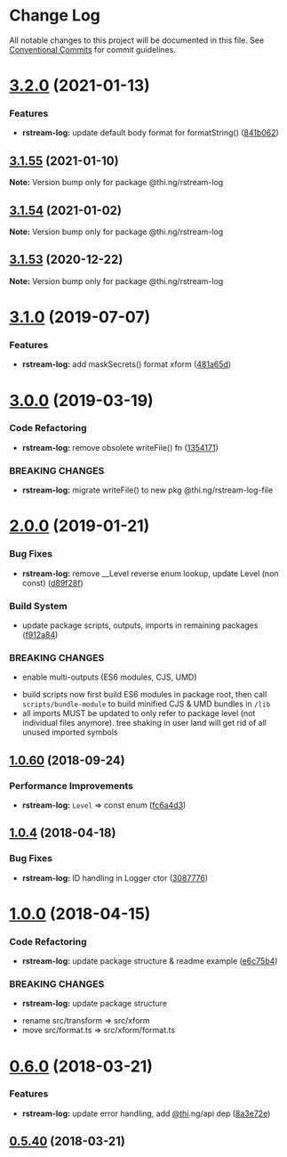 # Change Log

All notable changes to this project will be documented in this file.
See [Conventional Commits](https://conventionalcommits.org) for commit guidelines.

# [3.2.0](https://github.com/thi-ng/umbrella/compare/@thi.ng/rstream-log@3.1.55...@thi.ng/rstream-log@3.2.0) (2021-01-13)


### Features

* **rstream-log:** update default body format for formatString() ([841b062](https://github.com/thi-ng/umbrella/commit/841b06271362c6941176b057d1bfab363c07d104))





## [3.1.55](https://github.com/thi-ng/umbrella/compare/@thi.ng/rstream-log@3.1.54...@thi.ng/rstream-log@3.1.55) (2021-01-10)

**Note:** Version bump only for package @thi.ng/rstream-log





## [3.1.54](https://github.com/thi-ng/umbrella/compare/@thi.ng/rstream-log@3.1.53...@thi.ng/rstream-log@3.1.54) (2021-01-02)

**Note:** Version bump only for package @thi.ng/rstream-log





## [3.1.53](https://github.com/thi-ng/umbrella/compare/@thi.ng/rstream-log@3.1.52...@thi.ng/rstream-log@3.1.53) (2020-12-22)

**Note:** Version bump only for package @thi.ng/rstream-log





# [3.1.0](https://github.com/thi-ng/umbrella/compare/@thi.ng/rstream-log@3.0.14...@thi.ng/rstream-log@3.1.0) (2019-07-07)

### Features

* **rstream-log:** add maskSecrets() format xform ([481a65d](https://github.com/thi-ng/umbrella/commit/481a65d))

# [3.0.0](https://github.com/thi-ng/umbrella/compare/@thi.ng/rstream-log@2.0.12...@thi.ng/rstream-log@3.0.0) (2019-03-19)

### Code Refactoring

* **rstream-log:** remove obsolete writeFile() fn ([1354171](https://github.com/thi-ng/umbrella/commit/1354171))

### BREAKING CHANGES

* **rstream-log:** migrate writeFile() to new pkg @thi.ng/rstream-log-file

# [2.0.0](https://github.com/thi-ng/umbrella/compare/@thi.ng/rstream-log@1.0.76...@thi.ng/rstream-log@2.0.0) (2019-01-21)

### Bug Fixes

* **rstream-log:** remove __Level reverse enum lookup, update Level (non const) ([d89f28f](https://github.com/thi-ng/umbrella/commit/d89f28f))

### Build System

* update package scripts, outputs, imports in remaining packages ([f912a84](https://github.com/thi-ng/umbrella/commit/f912a84))

### BREAKING CHANGES

* enable multi-outputs (ES6 modules, CJS, UMD)

- build scripts now first build ES6 modules in package root, then call
  `scripts/bundle-module` to build minified CJS & UMD bundles in `/lib`
- all imports MUST be updated to only refer to package level
  (not individual files anymore). tree shaking in user land will get rid of
  all unused imported symbols

<a name="1.0.60"></a>
## [1.0.60](https://github.com/thi-ng/umbrella/compare/@thi.ng/rstream-log@1.0.59...@thi.ng/rstream-log@1.0.60) (2018-09-24)

### Performance Improvements

* **rstream-log:** `Level` => const enum ([fc6a4d3](https://github.com/thi-ng/umbrella/commit/fc6a4d3))

<a name="1.0.4"></a>
## [1.0.4](https://github.com/thi-ng/umbrella/compare/@thi.ng/rstream-log@1.0.3...@thi.ng/rstream-log@1.0.4) (2018-04-18)

### Bug Fixes

* **rstream-log:** ID handling in Logger ctor ([3087776](https://github.com/thi-ng/umbrella/commit/3087776))

<a name="1.0.0"></a>
# [1.0.0](https://github.com/thi-ng/umbrella/compare/@thi.ng/rstream-log@0.6.9...@thi.ng/rstream-log@1.0.0) (2018-04-15)

### Code Refactoring

* **rstream-log:** update package structure & readme example ([e6c75b4](https://github.com/thi-ng/umbrella/commit/e6c75b4))

### BREAKING CHANGES

* **rstream-log:** update package structure

- rename src/transform => src/xform
- move src/format.ts => src/xform/format.ts

<a name="0.6.0"></a>
# [0.6.0](https://github.com/thi-ng/umbrella/compare/@thi.ng/rstream-log@0.5.40...@thi.ng/rstream-log@0.6.0) (2018-03-21)

### Features

* **rstream-log:** update error handling, add [@thi](https://github.com/thi).ng/api dep ([8a3e72e](https://github.com/thi-ng/umbrella/commit/8a3e72e))

<a name="0.5.40"></a>
## [0.5.40](https://github.com/thi-ng/umbrella/compare/@thi.ng/rstream-log@0.5.39...@thi.ng/rstream-log@0.5.40) (2018-03-21)
